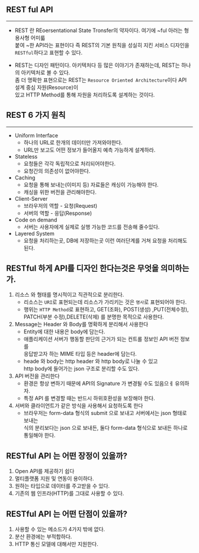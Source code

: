 ## REST ful API

---

- REST 란 REoersentational State Tronsfer의 약자이다. 여기에 ~ful 아러는 형용사형 어미륿  
붙여 ~한 API라는 표현이다 즉 REST의 기본 원칙을 성실히 지킨 서비스 디자인을`RESTful`하다고 표현할 수 있다.

- REST는 디자인 패턴이다. 아키텍처다 등 많은 이야기가 존재하는데, REST는 하나의 아키텍처로 볼 수 있다.  
  좀 더 명확한 표현으로는 REST는 `Resource Oriented Architecture`이다 API 설계 중심 자원(Resource)이  
  있고 HTTP Method를 통해 자원을 처리하도록 설계하는 것이다.

## REST 6 가지 원칙

---

- Uniform Interface
  - 하나의 URL로 한개의 데이터만 가져와야한다.
  - URL만 보고도 어떤 정보가 들어올지 예측 가능하게 설계하라.
- Stateless
  - 요청들은 각각 독립적으로 처리되어야한다.
  - 요청간의 의존성이 없어야한다.
- Caching
  - 요청을 통해 보내는(이미지 등) 자료들은 캐싱이 가능해야 한다.
  - 캐싱을 위한 버전을 관리해야한다.
- Client-Server
  - 브라우저의 역할 - 요청(Request)
  - 서버의 역할 - 응답(Response)
- Code on demand
  - 서버는 사용자에게 실제로 실행 가능한 코드를 전송해 줄수있다.
- Layered System
  - 요청을 처리하는곳, DB에 저장하는곳 이런 여러단계를 거쳐 요청을 처리해도 된다.

## RESTful 하게 API를 디자인 한다는것은 무엇을 의미하는가.

1. 리소스 와 형태를 명시적이고 직관적으로 분리한다.  
   - 리소스는 `URI`로 표현되는데 리소스가 가리키는 것은 `명사`로 표현되어야 한다.
   - 행위는 `HTTP Method`로 표현하고, GET(조화), POST(생성) ,PUT(전체수정),  
     PATCH(부분 수정),DELETE(삭제) 를 분명한 목적으로 사용한다.
2. Message는 Header 와 Body를 명확하게 분리해서 사용한다
   - Entity에 대한 내용은 body에 담는다.
   - 애플리케이션 서버가 행동할 판단의 근거가 되는 컨트롤 정보인 API 버전 정보를  
응답받고자 하는 MIME 타입 등은 header에 담는다.
   - heade 와 body는  http header 와 http body로 나눌 수 있고   
   http body에 들어가는 json 구조로 분리할 수도 있다.
3. API 버전을 관리한다
   - 환경은 항상 변하기 때문에 API의 Signature 가 변경될 수도 있음으ㅔ 유의하자.
   - 특정 API 를 변경할 때는 반드시 하위호환성을 보장해야 한다.
4. 서버와 클라이언트가 같은 방식을 사용해서 요청하도록 한다
   - 브라우저는 form-data 형식의 submit 으로 보내고 서버에서는 json 형태로 보내는  
     식의 분리보다는 json 으로 보내든, 둘다 form-data 형식으로 보내든 하나로 통일해야 한다.

## RESTful API 는 어떤 장정이 있을까?
1. Open API를 제공하기 쉽다
2. 멀티플랫폼 지원 및 연동이 용이하다.
3. 원하는 타입으로 데이터를 주고받을 수 있다.
4. 기존의 웹 인프라(HTTP)를 그대로 사용할 수 있다.

## RESTful API 는 어떤 단점이 있을까?
1. 사용할 수 있는 메소드가 4가지 밖에 없다.
2. 분산 환경에는 부적합하다.
3. HTTP 통신 모델에 대해서만 지원한다.